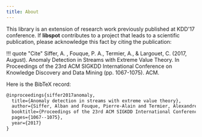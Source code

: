 ```yaml
---
title: About
---
```


This library is an extension of research work previously published at KDD'17 conference. If **libspot** contributes to a project that leads to a scientific publication, please acknowledge this fact by citing the publication:

<!-- prettier-ignore -->
!!! quote "Cite"
    Siffer, A. , Fouque, P. A., Termier, A., & Largouet, C. (2017, August). Anomaly Detection in Streams with Extreme Value Theory. In Proceedings of the 23rd ACM SIGKDD International Conference on Knowledge Discovery and Data Mining (pp. 1067-1075). ACM.

Here is the BibTeX record:

```tex
@inproceedings{siffer2017anomaly,
  title={Anomaly detection in streams with extreme value theory},
  author={Siffer, Alban and Fouque, Pierre-Alain and Termier, Alexandre and Largouet, Christine},
  booktitle={Proceedings of the 23rd ACM SIGKDD International Conference on Knowledge Discovery and Data Mining},
  pages={1067--1075},
  year={2017}
}
```
